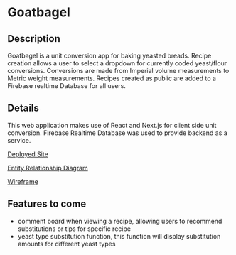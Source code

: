 # Goatbagel
 

## Description
  Goatbagel is a unit conversion app for baking yeasted breads.
  Recipe creation allows a user to select a dropdown for currently coded yeast/flour conversions. Conversions are made from Imperial volume measurements to Metric weight measurements.
  Recipes created as public are added to a Firebase realtime Database for all users.

## Details
  This web application makes use of React and Next.js for client side unit conversion.
  Firebase Realtime Database was used to provide backend as a service.
  
  [Deployed Site](https://goatbagel.netlify.app/)
  
  [Entity Relationship Diagram](https://dbdiagram.io/d/626d548e95e7f23c61a1d217)
  
  [Wireframe](https://www.figma.com/file/rgwI4IVot1M7SIABLzf7SF/GoatBagel?node-id=0%3A1)
  
## Features to come
  - comment board when viewing a recipe, allowing users to recommend substitutions or tips for specific recipe
  - yeast type substitution function, this function will display substitution amounts for different yeast types
  
